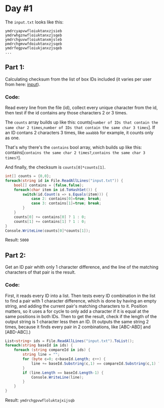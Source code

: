 # Day #1
The `input.txt` looks like this:
```
ymdrcyapvwfloiuktanxzjsieb
ymdrwhgznwfloiuktanxzjsqeb
ymdrchguvwfloiuktanxmjsleb
pmdrchgmvwfdoiuktanxzjsqeb
ymdrfegpvwfloiukjanxzjsqeb
...
```
## Part 1:
Calculating checksum from the list of box IDs included (it varies per user from here: [input](https://adventofcode.com/2018/day/2/input)).
### Code:
Read every line from the file (id), collect every unique character from the id, then test if the id contains any those characters 2 or 3 times.

The `counts` array builds up like this: counts[`number of IDs that contain the same char 2 times`,`number of IDs that contain the same char 3 times`]. If an ID contans 2 characters 3 times, like `aaabbb` for example, it counts only as one.

That's why there's the `contains` bool array, which builds up like this: contains[`contains the same char 2 times?`,`contains the same char 3 times?`].

And finally, the checksum is `counts[0]*counts[1]`.
```csharp
int[] counts = {0,0};
foreach(string id in File.ReadAllLines("input.txt")) {
    bool[] contains = {false,false};
    foreach(char item in id.ToHashSet()) {
        switch(id.Count(s => s.Equals(item))) {
            case 2: contains[0]=true; break;
            case 3: contains[1]=true; break;
        }
    }
    counts[0] += contains[0] ? 1 : 0;
    counts[1] += contains[1] ? 1 : 0;
}
Console.WriteLine(counts[0]*counts[1]);
```
Result: `5000`
## Part 2:
Get an ID pair whith only 1 character difference, and the line of the matching characters of that pair is the result.
### Code:
First, it reads every ID into a list. Then tests every ID combination in the list to find a pair with 1 character difference, which is done by having an empty string, and adding the current pair's matching characters to it. Position matters, so it uses a for cycle to only add a character if it is equal at the same positions in both IDs. Then to get the result, check if the length of the output string is 1 character less then an ID. (It outputs the same string 2 times, because it finds every pair in 2 combinations, like [ABC-ABD] and [ABD-ABC].)
```csharp
List<string> ids = File.ReadAllLines("input.txt").ToList();
foreach(string baseId in ids) {
    foreach (string compareId in ids) {
        string line = "";
        for (byte c=0; c<baseId.Length; c++) {
            line += baseId.Substring(c,1) == compareId.Substring(c,1) ? baseId.Substring(c,1) : "";
        }
        if (line.Length == baseId.Length-1) {
            Console.WriteLine(line);
        }
    }
}
```
Result: `ymdrchgpvwfloluktajxijsqb`

